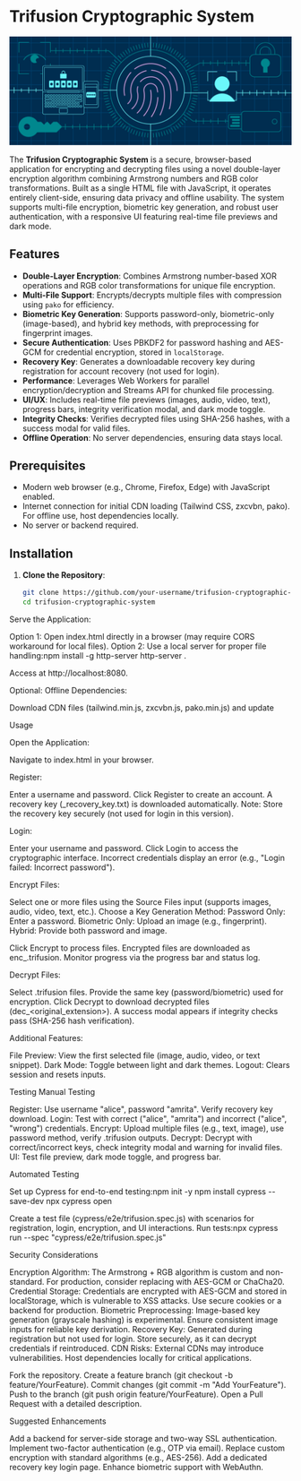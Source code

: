 # Trifusion Cryptographic System

![Trifusion Banner](header.png)

The **Trifusion Cryptographic System** is a secure, browser-based application for encrypting and decrypting files using a novel double-layer encryption algorithm combining Armstrong numbers and RGB color transformations. Built as a single HTML file with JavaScript, it operates entirely client-side, ensuring data privacy and offline usability. The system supports multi-file encryption, biometric key generation, and robust user authentication, with a responsive UI featuring real-time file previews and dark mode.

## Features

- **Double-Layer Encryption**: Combines Armstrong number-based XOR operations and RGB color transformations for unique file encryption.
- **Multi-File Support**: Encrypts/decrypts multiple files with compression using `pako` for efficiency.
- **Biometric Key Generation**: Supports password-only, biometric-only (image-based), and hybrid key methods, with preprocessing for fingerprint images.
- **Secure Authentication**: Uses PBKDF2 for password hashing and AES-GCM for credential encryption, stored in `localStorage`.
- **Recovery Key**: Generates a downloadable recovery key during registration for account recovery (not used for login).
- **Performance**: Leverages Web Workers for parallel encryption/decryption and Streams API for chunked file processing.
- **UI/UX**: Includes real-time file previews (images, audio, video, text), progress bars, integrity verification modal, and dark mode toggle.
- **Integrity Checks**: Verifies decrypted files using SHA-256 hashes, with a success modal for valid files.
- **Offline Operation**: No server dependencies, ensuring data stays local.

## Prerequisites

- Modern web browser (e.g., Chrome, Firefox, Edge) with JavaScript enabled.
- Internet connection for initial CDN loading (Tailwind CSS, zxcvbn, pako). For offline use, host dependencies locally.
- No server or backend required.

## Installation

1. **Clone the Repository**:
   ```bash
   git clone https://github.com/your-username/trifusion-cryptographic-system.git
   cd trifusion-cryptographic-system


Serve the Application:

Option 1: Open index.html directly in a browser (may require CORS workaround for local files).
Option 2: Use a local server for proper file handling:npm install -g http-server
http-server .

Access at http://localhost:8080.


Optional: Offline Dependencies:

Download CDN files (tailwind.min.js, zxcvbn.js, pako.min.js) and update <script> tags in index.html to point to local paths.
Example:<script src="./libs/tailwind.min.js"></script>





Usage

Open the Application:

Navigate to index.html in your browser.


Register:

Enter a username and password.
Click Register to create an account. A recovery key (<username>_recovery_key.txt) is downloaded automatically.
Note: Store the recovery key securely (not used for login in this version).


Login:

Enter your username and password.
Click Login to access the cryptographic interface.
Incorrect credentials display an error (e.g., "Login failed: Incorrect password").


Encrypt Files:

Select one or more files using the Source Files input (supports images, audio, video, text, etc.).
Choose a Key Generation Method:
Password Only: Enter a password.
Biometric Only: Upload an image (e.g., fingerprint).
Hybrid: Provide both password and image.


Click Encrypt to process files. Encrypted files are downloaded as enc_<filename>.trifusion.
Monitor progress via the progress bar and status log.


Decrypt Files:

Select .trifusion files.
Provide the same key (password/biometric) used for encryption.
Click Decrypt to download decrypted files (dec_<original_extension>).
A success modal appears if integrity checks pass (SHA-256 hash verification).


Additional Features:

File Preview: View the first selected file (image, audio, video, or text snippet).
Dark Mode: Toggle between light and dark themes.
Logout: Clears session and resets inputs.



Testing
Manual Testing

Register: Use username "alice", password "amrita". Verify recovery key download.
Login: Test with correct ("alice", "amrita") and incorrect ("alice", "wrong") credentials.
Encrypt: Upload multiple files (e.g., text, image), use password method, verify .trifusion outputs.
Decrypt: Decrypt with correct/incorrect keys, check integrity modal and warning for invalid files.
UI: Test file preview, dark mode toggle, and progress bar.

Automated Testing

Set up Cypress for end-to-end testing:npm init -y
npm install cypress --save-dev
npx cypress open


Create a test file (cypress/e2e/trifusion.spec.js) with scenarios for registration, login, encryption, and UI interactions.
Run tests:npx cypress run --spec "cypress/e2e/trifusion.spec.js"



Security Considerations

Encryption Algorithm: The Armstrong + RGB algorithm is custom and non-standard. For production, consider replacing with AES-GCM or ChaCha20.
Credential Storage: Credentials are encrypted with AES-GCM and stored in localStorage, which is vulnerable to XSS attacks. Use secure cookies or a backend for production.
Biometric Preprocessing: Image-based key generation (grayscale hashing) is experimental. Ensure consistent image inputs for reliable key derivation.
Recovery Key: Generated during registration but not used for login. Store securely, as it can decrypt credentials if reintroduced.
CDN Risks: External CDNs may introduce vulnerabilities. Host dependencies locally for critical applications.



Fork the repository.
Create a feature branch (git checkout -b feature/YourFeature).
Commit changes (git commit -m "Add YourFeature").
Push to the branch (git push origin feature/YourFeature).
Open a Pull Request with a detailed description.

Suggested Enhancements

Add a backend for server-side storage and two-way SSL authentication.
Implement two-factor authentication (e.g., OTP via email).
Replace custom encryption with standard algorithms (e.g., AES-256).
Add a dedicated recovery key login page.
Enhance biometric support with WebAuthn.

